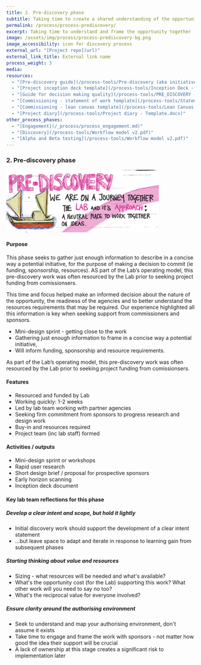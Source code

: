 ```yaml
---
title: 2. Pre-discovery phase
subtitle: Taking time to create a shared understanding of the opportunity
permalink: /process/process-prediscovery/
excerpt: Taking time to understand and frame the opportunity together
image: /assets/img/process/process-prediscovery-bg.png
image_accessibility: icon for discovery process
external_url: "[Project repo](url)"
external_link_title: External link name
process_weight: 3
media:
resources:
  - "[Pre-discovery guide](/process-tools/Pre-discovery (aka initiative scoping).pptx)"
  - "[Project inception deck template](/process-tools/Inception Deck - Template.pptx)"
  - "[Guide for decision making quality](/process-tools/PRE_DISCOVERY - Decision Quality.docx)"
  - "[Commissioning - statement of work template](/process-tools/Statement of Work - Template.docx)"
  - "[Commissioning - lean canvas template](/process-tools/Lean Canvas - Template.docx)"
  - "[Project diary](/process-tools/Project diary - Template.docx)"
other_process_phases:
  - "[Engagement](/_process/process_engagement.md)"
  - "[Discovery](/process-tools/Workflow model v2.pdf)"
  - "[Alpha and Beta testing](/process-tools/Workflow model v2.pdf)"
---
```


### 2. Pre-discovery phase

[![Illustration for pre-discovery phase](/assets/img/process/Pre-discovery.png)](/assets/img/process/Pre-discovery.png)

#### Purpose

This phase seeks to gather just enough information to describe in a concise way a potential initiative, for the purpose of making a decision to commit (ie funding, sponsorship, resources). AS part of the Lab’s operating model, this pre-discovery work was often resourced by the Lab prior to seeking project funding from comissionsers.

This time and focus helped make an informed decision about the nature of the opportunity, the readiness of the agencies and to better understand the resources requirements that may be required. Our experience highlighted all this information is key when seeking support from commissioners and sponsors.

* Mini-design sprint - getting close to the work
* Gathering just enough information to frame in a concise way a potential initiative,
* Will inform funding, sponsorship and resource requirements.

As part of the Lab’s operating model, this pre-discovery work was often resourced by the Lab prior to seeking project funding from comissionsers.

#### Features

* Resourced and funded by Lab  
* Working quickly: 1-2 weeks
* Led by lab team working with partner agencies
* Seeking firm commitment from sponsors to progress research and design work
* Buy-in and resources required
* Project team (inc lab staff) formed

#### Activities / outputs

* Mini-design sprint or workshops
* Rapid user research
* Short design brief / proposal for prospective sponsors
* Early horizon scanning
* Inception deck document

#### Key lab team reflections for this phase

##### Develop a clear intent and scope, but hold it lightly

* Initial discovery work should support the development of a clear intent statement
* ...but leave space to adapt and iterate in response to learning gain from subsequent phases

##### Starting thinking about value and resources

* Sizing - what resources will be needed and what's available?
* What's the opportunity cost (for the Lab) supporting this work? What other work will you need to say no too?
* What's the reciprocal value for everyone involved?

##### Ensure clarity around the authorising environment

* Seek to understand and map your authorising environment, don't assume it exists
* Take time to engage and frame the work with sponsors - not matter how good the idea their support will be crucial
* A lack of ownership at this stage creates a significant risk to implementation later
